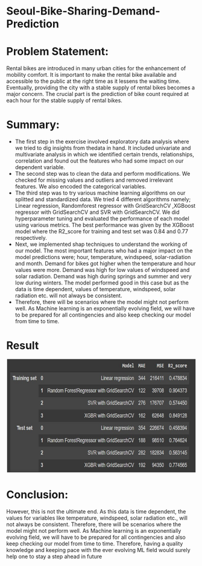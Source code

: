 # Seoul-Bike-Sharing-Demand-Prediction
<h2></h2>

# Problem Statement: 
Rental bikes are introduced in many urban cities for the enhancement of mobility comfort. It is important to make the rental bike available and accessible to the public at the right time as it lessens the waiting time. Eventually, providing the city with a stable supply of rental bikes becomes a major concern. The crucial part is the prediction of bike count required at each hour for the stable supply of rental bikes.

# Summary:
* The first step in the exercise involved exploratory data analysis where we tried to dig insights from thedata in hand. It included univariate and multivariate analysis in which we identified certain trends, relationships, correlation and found out the features who had some impact on our dependent variable. 
* The second step was to clean the data and perform modifications. We checked for missing values and outliers and removed irrelevant features. We also encoded the categorical variables. 
* The third step was to try various machine learning algorithms on our splitted and standardized data. We tried 4 different algorithms namely; Linear regression, Randomforest regressor with GridSearchCV ,XGBoost regressor with GridSearchCV and SVR with GridSearchCV. We did hyperparameter tuning and evaluated the performance of each model using various metrics. The best performance was given by the XGBoost model where the R2_score for training and test set was 0.84 and 0.77 respectively. 
* Next, we implemented shap techniques to understand the working of our model. The most important features who had a major impact on the model predictions were; hour, temperature, windspeed, solar-radiation and month. Demand for bikes got higher when the temperature and hour values were more. Demand was high for low values of windspeed and solar radiation. Demand was high during springs and summer and very low during winters. The model performed good in this case but as the data is time dependent, values of temperature, windspeed, solar radiation etc. will not always be consistent. 
* Therefore, there will be scenarios where the model might not perform well. As Machine learning is an exponentially evolving field, we will have to be prepared for all contingencies and also keep checking our model from time to time.

# Result
<p align="center">
<img src="Result.png" width="500" height="300" title="hover text">
</p>

# Conclusion:
However, this is not the ultimate end. As this data is time dependent, the values for variables like temperature, windspeed, solar radiation etc., will not always be consistent. Therefore, there will be scenarios where the model might not perform well. As Machine learning is an exponentially evolving field, we will have to be prepared for all contingencies and also keep checking our model from time to time. Therefore, having a quality knowledge and keeping pace with the ever evolving ML field would surely help one to stay a step ahead in future
